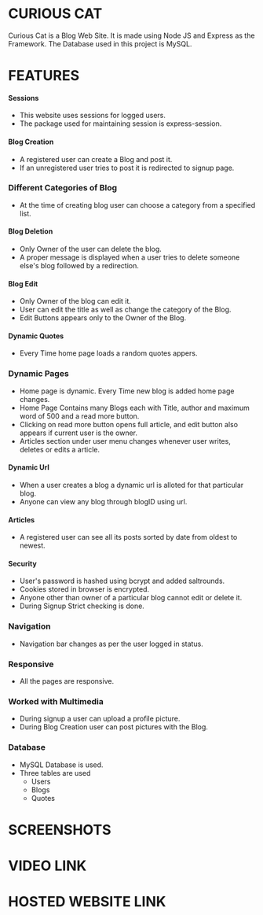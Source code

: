 # CURIOUS CAT
Curious Cat is a Blog Web Site. It is made using Node JS and Express as the Framework. The Database used in this project is MySQL. 

# FEATURES
#### Sessions
  - This website uses sessions for logged users.
  - The package used for maintaining session is express-session.
#### Blog Creation
  - A registered user can create a Blog and post it.
  - If an unregistered user tries to post it is redirected to signup page.
### Different Categories of Blog
  - At the time of creating blog user can choose a category from a specified list.
#### Blog Deletion
  - Only Owner of the user can delete the blog.
  - A proper message is displayed when a user tries to delete someone else's blog followed by a redirection.
#### Blog Edit
  - Only Owner of the blog can edit it.
  - User can edit the title as well as change the category of the Blog.
  - Edit Buttons appears only to the Owner of the Blog.

#### Dynamic Quotes
  - Every Time home page loads a random quotes appers.
### Dynamic Pages
  - Home page is dynamic. Every Time new blog is added home page changes.
  - Home Page Contains many Blogs each with Title, author and maximum word of 500 and a read more button.
  - Clicking on read more button opens full article, and edit button also appears if current user is the owner.
  - Articles section under user menu changes whenever user writes, deletes or edits a article.
#### Dynamic Url
  - When a user creates a blog a dynamic url is alloted for that particular blog.
  - Anyone can view any blog through blogID using url.
#### Articles
  - A registered user can see all its posts sorted by date from oldest to newest.
#### Security
  - User's password is hashed using bcrypt and added saltrounds.
  - Cookies stored in browser is encrypted.
  - Anyone other than owner of a particular blog cannot edit or delete it.
  - During Signup Strict checking is done.
### Navigation
  - Navigation bar changes as per the user logged in status.
### Responsive
  - All the pages are responsive.
### Worked with Multimedia
  - During signup a user can upload a profile picture.
  - During Blog Creation user can post pictures with the Blog.
### Database
  - MySQL Database is used.
  - Three tables are used
    - Users
    - Blogs
    - Quotes


# SCREENSHOTS
# VIDEO LINK
# HOSTED WEBSITE LINK
